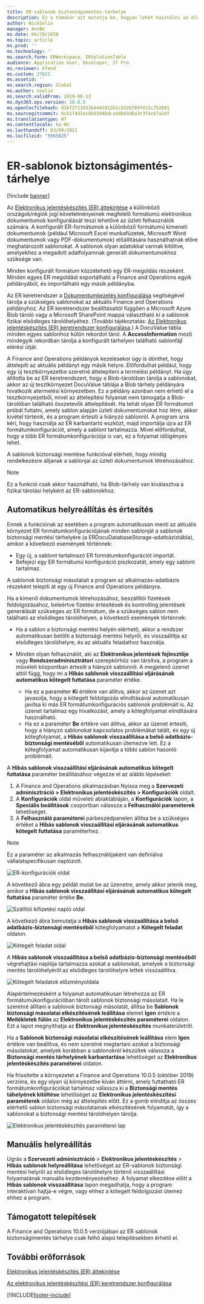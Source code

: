 ```yaml
---
title: ER-sablonok biztonságimentés-tárhelye
description: Ez a témakör azt mutatja be, hogyan lehet használni az elektronikus jelentések (ER) biztonságimentés-tárhelyét a sablonok helyreállításához.
author: NickSelin
manager: AnnBe
ms.date: 04/29/2020
ms.topic: article
ms.prod: ''
ms.technology: ''
ms.search.form: ERWorkspace, ERSolutionTable
audience: Application User, Developer, IT Pro
ms.reviewer: kfend
ms.custom: 27621
ms.assetid: ''
ms.search.region: Global
ms.author: nselin
ms.search.validFrom: 2019-08-13
ms.dyn365.ops.version: 10.0.5
ms.openlocfilehash: d1bf2f13833b4441812b1c5326f897415c752091
ms.sourcegitcommit: 6cb174d1ec8b55946dca4db03d6a3c3f4c6fa2df
ms.translationtype: HT
ms.contentlocale: hu-HU
ms.lasthandoff: 03/09/2021
ms.locfileid: "5565625"
---
```

# <a name="backup-storage-of-er-templates"></a>ER-sablonok biztonságimentés-tárhelye

[!include [banner](../includes/banner.md)]

Az [Elektronikus jelentéskészítés (ER) áttekintése](general-electronic-reporting.md) a különböző országok/régiók jogi követelményeinek megfelelő formátumú elektronikus dokumentumok konfigurálását teszi lehetővé az üzleti felhasználók számára. A konfigurált ER-formátumok a különböző formátumú kimeneti dokumentumok (például Microsoft Excel munkafüzetek, Microsoft Word dokumentumok vagy PDF-dokumentumok) előállítására használhatnak előre meghatározott sablonokat. A sablonok olyan adatokkal vannak kitöltve, amelyekhez a megadott adatfolyamnak generált dokumentumokhoz szüksége van.

Minden konfigurált formátum közzétehető egy ER-megoldás részeként. Minden egyes ER megoldást exportálható a Finance and Operations egyik példányából, és importálható egy másik példányba.

Az ER keretrendszer a [Dokumentumkezelés konfigurálása](../../fin-ops/organization-administration/configure-document-management.md) segítségével tárolja a szükséges sablonokat az aktuális Finance and Operations példányhoz. Az ER keretrendszer beállításaitól függően a Microsoft Azure Blob tároló vagy a Microsoft SharePoint mappa választható ki a sablonok fizikai elsődleges tárolóhelyéhez. (További tájékoztatás: [Az Elektronikus jelentéskészítés (ER) keretrendszer konfigurálása](electronic-reporting-er-configure-parameters.md).) A DocuValue tábla minden egyes sablonhoz külön rekordot tárol. A **AccessInformation** mező mindegyik rekordban tárolja a konfigurált tárhelyen található sablonfájl elérési útját.

A Finance and Operations példányok kezelésekor úgy is dönthet, hogy áttelepíti az aktuális példányt egy másik helyre. Előfordulhat például, hogy egy új tesztkörnyezetbe szeretné áttelepíteni a termelési példányt. Ha úgy állította be az ER keretrendszert, hogy a Blob-tárolóban tárolja a sablonokat, akkor az új tesztkörnyezet DocuValue táblája a Blob tárhely példányára hivatkozik atermelési környezetben. Ez a példány azonban nem érhető el a tesztkörnyezetből, mivel az áttelepítési folyamat nem támogatja a Blob-tárolóban található összetevők áttelepítését. Ha tehát olyan ER formátumot próbál futtatni, amely sablon alapján üzleti dokumentumokat hoz létre, akkor kivétel történik, és a program értesíti a hiányzó sablonról. A program arra kéri, hogy használja az ER karbantartó eszközt, majd importálja újra az ER formátumkonfigurációt, amely a sablont tartalmazza. Mivel előfordulhat, hogy a több ER formátumkonfigurációja is van, ez a folyamat időigényes lehet.

A sablonok biztonsági mentése funkcióval elérheti, hogy mindig rendelkezésre álljanak a sablonjai az üzleti dokumentumok létrehozásához.

> [!NOTE]
> Ez a funkció csak akkor használható, ha Blob-tárhely van kiválasztva a fizikai tárolási helyként az ER-sablonokhoz.

## <a name="automated-recovery-and-notification"></a>Automatikus helyreállítás és értesítés

Ennek a funkciónak az esetében a program automatikusan menti az aktuális környezet ER formátumkonfigurációjának minden sablonját a sablonok biztonsági mentési tárhelyére (a ERDocuDatabaseStorage-adatbázistábla), amikor a következő események történnek:

- Egy új, a sablont tartalmazó ER formátumkonfigurációt importál.
- Befejezi egy ER formátumú konfiguráció piszkozatát, amely egy sablont tartalmaz.

A sablonok biztonsági másolatait a program az alkalmazás-adatbázis részeként telepíti át egy új Finance and Operations példányra.

Ha a kimenő dokumentumok létrehozásához, beszállítói fizetések feldolgozásához, beleértve fizetési értesítések és kontrolling jelentések generálását szükséges az ER formátum, de a szükséges sablon nem található az elsődleges tárolóhelyen, a következő események történnek:

- Ha a sablon a biztonsági mentési helyén elérhető, akkor a rendszer automatikusan betölti a biztonsági mentési helyről, és visszaállítja az elsődleges tárolóhelyre, és az aktuális feladathoz használja.
- Minden olyan felhasználót, aki az **Elektronikus jelentések fejlesztője** vagy **Rendszeradminisztrátori** szerepkörhöz van társítva, a program a műveleti központban értesíti a hiányzó sablonról. A megjelenő üzenet attól függ, hogy mi a **Hibás sablonok visszaállítási eljárásának automatikus kötegelt futtatása** paraméter értéke.

    - Ha ez a paraméter **Ki** értékre van állítva, akkor az üzenet azt javasolja, hogy a kötegelt feldolgozás elindításával automatikusan javítsa ki más ER formátumkonfigurációs sablonok problémáit is. Az üzenet tartalmaz egy hivatkozást, amely a kötegfolyamat elindítására használható.
    - Ha ez a paraméter **Be** értékre van állítva, akkor az üzenet értesíti, hogy a hiányzó sablonokat kapcsolatos problémákat talált, és egy új kötegfolyamat, a **Hibás sablonok visszaállítása a belső adatbázis-biztonsági mentéséből** automatikusan ütemezve lett. Ez a kötegfolyamat automatikusan kijavítja a többi sablon hasonló problémáit.

A **Hibás sablonok visszaállítási eljárásának automatikus kötegelt futtatása** paraméter beállításához végezze el az alábbi lépéseket:

1. A Finance and Operations alkalmazásban Nyissa meg a **Szervezeti adminisztráció \> Elektronikus jelentéskészítés \> Konfigurációk** oldalt.
2. A **Konfigurációk** oldal műveleti ablaktábláján, a **Konfigurációk** lapon, a **Speciális beállítások** csoportban válassza a **Felhasználói paraméterek** lehetőséget.
3. A **Felhasználó paraméterei** párbeszédpanelen állítsa be a szükséges értéket a **Hibás sablonok visszaállítási eljárásának automatikus kötegelt futtatása** paraméterhez.

> [!NOTE]
> Ez a paraméter az alkalmazás felhasználójaként van definiálva vállalatspecifikusan naplózott.

![ER-konfigurációk oldal](./media/GER-BackupTemplates-1.png)

A következő ábra egy példát mutat be az üzenetre, amely akkor jelenik meg, amikor a **Hibás sablonok visszaállítási eljárásának automatikus kötegelt futtatása** paraméter értéke **Be**.

![Szállítói kifizetési napló oldal](./media/GER-BackupTemplates-2.png)

A következő ábra bemutatja a **Hibás sablonok visszaállítása a belső adatbázis-biztonsági mentéséből** kötegfolyamatot a **Kötegelt feladat** oldalon.

![Kötegelt feladat oldal](./media/GER-BackupTemplates-3.png)

A **Hibás sablonok visszaállítása a belső adatbázis-biztonsági mentéséből** végrehajtási naplója tartalmazza azokat a sablonokat, amelyek a biztonsági mentés tárolóhelyéről az elsődleges tárolóhelyre lettek visszaállítva.

![Kötegelt feladatok előzményoldala](./media/GER-BackupTemplates-4.png)

Alapértelmezésként a folyamat automatikusan létrehozza az ER formátumúkonfigurációban tárolt sablonok biztonsági másolatait. Ha le szeretné állítani a sablonok biztonsági másolatát, állítsa be **Sablonok biztonsági másolatai elkészítésének leállítása** elemet **Igen** értékre a **Mellékletek fülön** az **Elektronikus jelentéskészítés paraméterei** oldalon. Ezt a lapot megnyithatja az **Elektronikus jelentéskészítés** munkaterületről.

Ha a **Sablonok biztonsági másolatai elkészítésének leállítása** elem **Igen** értékre van beállítva, és nem szeretné megtartani azokat a biztonsági másolatokat, amelyek korábban a sablonokról készültek válassza a **Biztonsági mentés tárhelyének karbantartása** lehetőséget az **Elektronikus jelentéskészítés paraméterei** oldalon.

Ha frissítette a környezetet a Finance and Operations 10.0.5 (október 2019) verzióra, és egy olyan új környezetbe kíván áttérni, amely futtatható ER formátumkonfigurációkat tartalmaz válassza ki a **Biztonsági mentés táhelyének kitöltése** lehetőséget az **Elektronikus jelentéskészítési paraméterek** oldalon még az áttelepítés előtt. Ez a gomb elindítja az összes elérhető sablon biztonsági másolatainak elkészítésének folyamatát, így a sablonokat a biztonsági mentési tárolóhelyen tárolja.

![Elektronikus jelentéskészítés paraméterei lap](./media/GER-BackupTemplates-5.png)

## <a name="manual-recovery"></a>Manuális helyreállítás

Ugrás a **Szervezeti adminisztráció** \> **Elektronikus jelentéskészítés** \> **Hibás sablonok helyreállítása** lehetőséget az ER-sablonok biztonsági mentési helyről az elsődleges tárolóhelyre történő visszaállítási folyamatának manuális kezdeményezéséhez. A folyamat elkezdése előtt a **Hibás sablonok visszaállítása** lapon megadhatja, hogy a program interaktívan hajtja-e végre, vagy ehhez a kötegelt feldolgozást ütemez ehhez a program.

## <a name="supported-deployments"></a>Támogatott telepítések

A Finance and Operations 10.0.5 verziójában az ER sablonok biztonságimentés tárhelye csak felhő alapú telepítésekben érhető el.

## <a name="additional-resources"></a>További erőforrások

[Elektronikus jelentéskészítés (ER) áttekintése](general-electronic-reporting.md)

[Az elektronikus jelentéskészítési (ER) keretrendszer konfigurálása](electronic-reporting-er-configure-parameters.md)


[!INCLUDE[footer-include](../../../includes/footer-banner.md)]